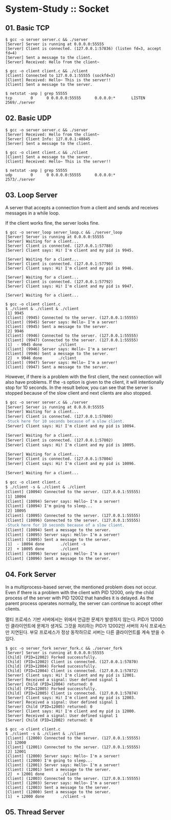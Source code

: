 # System-Study :: Socket

## 01. Basic TCP
```
$ gcc -o server server.c && ./server
[Server] Server is running at 0.0.0.0:55555
[Server] Client is connected. (127.0.0.1:57836) (listen fd=3, accept fd=4)
[Server] Sent a message to the client.
[Server] Received: Hello from the client~
```

```
$ gcc -o client client.c && ./client
[Client] Connected to 127.0.0.1:55555 (sockfd=3)
[Client] Received: Hello~ This is the server!!
[Client] Sent a message to the server.
```

```
$ netstat -anp | grep 55555
tcp        0      0 0.0.0.0:55555      0.0.0.0:*       LISTEN      2569/./server
```


## 02. Basic UDP
```
$ gcc -o server server.c && ./server
[Server] Received: Hello from the client~
[Server] Client Info: 127.0.0.1:48845
[Server] Sent a message to the client.
```

```
$ gcc -o client client.c && ./client
[Client] Sent a message to the server.
[Client] Received: Hello~ This is the server!!
```

```
$ netstat -anp | grep 55555
udp        0      0 0.0.0.0:55555      0.0.0.0:*                   2573/./server
```


## 03. Loop Server
A server that accepts a connection from a client and sends and receives messages in a while loop.

If the client works fine, the server looks fine.

```
$ gcc -o server_loop server_loop.c && ./server_loop
[Server] Server is running at 0.0.0.0:55555
[Server] Waiting for a client...
[Server] Client is connected. (127.0.0.1:57788)
[Server] Client says: Hi! I'm client and my pid is 9945.

[Server] Waiting for a client...
[Server] Client is connected. (127.0.0.1:57790)
[Server] Client says: Hi! I'm client and my pid is 9946.

[Server] Waiting for a client...
[Server] Client is connected. (127.0.0.1:57792)
[Server] Client says: Hi! I'm client and my pid is 9947.

[Server] Waiting for a client...
```

```
$ gcc -o client client.c
$ ./client & ./client & ./client 
[1] 9945
[Client] (9945) Connected to the server. (127.0.0.1:55555)
[Client] (9945) Server says: Hello~ I'm a server!
[Client] (9945) Sent a message to the server.
[2] 9946
[Client] (9946) Connected to the server. (127.0.0.1:55555)
[Client] (9947) Connected to the server. (127.0.0.1:55555)
[1]  - 9945 done       ./client
[Client] (9946) Server says: Hello~ I'm a server!
[Client] (9946) Sent a message to the server.
[2]  + 9946 done       ./client
[Client] (9947) Server says: Hello~ I'm a server!
[Client] (9947) Sent a message to the server.
```

However, if there is a problem with the first client, the next connection will also have problems.
If the -s option is given to the client, it will intentionally stop for 10 seconds.
In the result below, you can see that the server is stopped because of the slow client and next clients are also stopped.

```diff
$ gcc -o server server.c && ./server
[Server] Server is running at 0.0.0.0:55555
[Server] Waiting for a client...
[Server] Client is connected. (127.0.0.1:57800)
-Stuck here for 10 seconds because of a slow client.
[Server] Client says: Hi! I'm client and my pid is 10094.

[Server] Waiting for a client...
[Server] Client is connected. (127.0.0.1:57802)
[Server] Client says: Hi! I'm client and my pid is 10095.

[Server] Waiting for a client...
[Server] Client is connected. (127.0.0.1:57804)
[Server] Client says: Hi! I'm client and my pid is 10096.

[Server] Waiting for a client...
```

```diff
$ gcc -o client client.c
$ ./client -s & ./client & ./client
[Client] (10094) Connected to the server. (127.0.0.1:55555)
[1] 10094
[Client] (10094) Server says: Hello~ I'm a server!
[Client] (10094) I'm going to sleep...
[2] 10095
[Client] (10095) Connected to the server. (127.0.0.1:55555)
[Client] (10096) Connected to the server. (127.0.0.1:55555)
-Stuck here for 10 seconds because of a slow client.
[Client] (10094) Sent a message to the server.
[Client] (10095) Server says: Hello~ I'm a server!
[Client] (10095) Sent a message to the server.
[1]  - 10094 done       ./client -s
[2]  + 10095 done       ./client
[Client] (10096) Server says: Hello~ I'm a server!
[Client] (10096) Sent a message to the server.
```


## 04. Fork Server
In a multiprocess-based server, the mentioned problem does not occur. 
Even if there is a problem with the client with PID 12000, only the child process of the server with PID 12002 that handles it is delayed.
As the parent process operates normally, the server can continue to accept other clients. 

멀티 프로세스 기반 서버에서는 위에서 언급한 문제가 발생하지 않는다.
PID가 12000인 클라이언트에 문제가 생겨도 그것을 처리하는 PID가 12002인 서버의 자식 프로세스만 지연된다.
부모 프로세스가 정상 동작하므로 서버는 다른 클라이언트를 계속 받을 수 있다.

```
$ gcc -o server_fork server_fork.c && ./server_fork
[Server] Server is running at 0.0.0.0:55555
[Child] (PID=12002) Forked successfully.
[Child] (PID=12002) Client is connected. (127.0.0.1:57870)
[Child] (PID=12004) Forked successfully.
[Child] (PID=12004) Client is connected. (127.0.0.1:57872)
[Server] Client says: Hi! I'm client and my pid is 12001.
[Server] Received a signal: User defined signal 1
[Server] Child (PID=12004) returned: 0
[Child] (PID=12005) Forked successfully.
[Child] (PID=12005) Client is connected. (127.0.0.1:57874)
[Server] Client says: Hi! I'm client and my pid is 12003.
[Server] Received a signal: User defined signal 1
[Server] Child (PID=12005) returned: 0
[Server] Client says: Hi! I'm client and my pid is 12000.
[Server] Received a signal: User defined signal 1
[Server] Child (PID=12002) returned: 0
```

```
$ gcc -o client client.c
$ ./client -s & ./client & ./client
[Client] (12000) Connected to the server. (127.0.0.1:55555)
[1] 12000
[Client] (12001) Connected to the server. (127.0.0.1:55555)
[2] 12001
[Client] (12000) Server says: Hello~ I'm a server!
[Client] (12000) I'm going to sleep...
[Client] (12001) Server says: Hello~ I'm a server!
[Client] (12001) Sent a message to the server.
[2]  + 12001 done       ./client
[Client] (12003) Connected to the server. (127.0.0.1:55555)
[Client] (12003) Server says: Hello~ I'm a server!
[Client] (12003) Sent a message to the server.
[Client] (12000) Sent a message to the server.
[1]  + 12000 done       ./client -s
```


## 05. Thread Server


